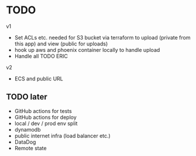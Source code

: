 # TODO

v1

* Set ACLs etc. needed for S3 bucket via terraform to upload (private from this app) and view (public for uploads)
* hook up aws and phoenix container locally to handle upload 
* Handle all TODO ERIC 

v2 

* ECS and public URL 

## TODO later

* GitHub actions for tests
* GitHub actions for deploy
* local / dev / prod env split 
* dynamodb
* public internet infra (load balancer etc.)
* DataDog 
* Remote state 